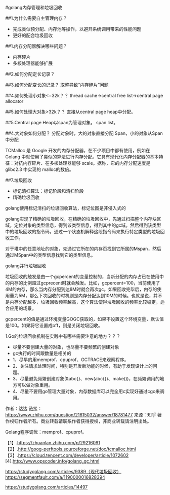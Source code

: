 #golang内存管理和垃圾回收

##1.为什么需要自主管理内存？
- 完成类似预分配、内存池等操作，以避开系统调用带来的性能问题
- 更好的配合垃圾回收

##1.内存分配器解决哪些问题？
- 内存碎片  
- 多核处理器能够扩展  

##2.如何分配定长记录？

##3.如何分配变长的记录？
取整导致“内存碎片”问题



##4.如何处理小对象<=32k？？
thread cache->central free list->central page allocator

##5.如何处理大对象>32k？？
直接从central page heap中分配。

##5.Central page Heap以span为管理对象。
span list。



##4.大对象如何分配？
分配对象时，大的对象直接分配 Span，小的对象从Span中分配


TCMalloc 是 Google 开发的内存分配器，在不少项目中都有使用，例如在 Golang 中就使用了类似的算法进行内存分配。它具有现代化内存分配器的基本特征：对抗内存碎片、在多核处理器能够 scale。据称，它的内存分配速度是 glibc2.3 中实现的 malloc的数倍。




##7.垃圾回收
- 标记清扫算法：标记阶段和清扫阶段  
- 精确垃圾回收  

golang使用标记清扫的垃圾回收算法，标记位图是非侵入式的

golang实现了精确的垃圾回收，在精确的垃圾回收中，先通过扫描整个内存块区域，定位对象的类型信息，得到该类型信息，得到其中的gc域。然后得到该类型中的垃圾回收的指令码，通过一个状态机解释这段指令码来执行特定类型的垃圾回收工作。

对于堆中的任意地址的对象，先通过它所在的内存页找到它所属的Mspan，然后通过MSpan中的类型信息找到它的类型信息。

golang并行垃圾回收

垃圾回收的触发是由一个gcpercent的变量控制的，当新分配的内存占已在使用中的内存的比例超过gcprecent时就会触发。比如，gcpercent=100，当前使用了4M的内存，那么当内存分配到达8M时就会再次gc。如果回收完毕后，内存的使用量为5M，那么下次回收的时机则是内存分配达到10M的时候。也就是说，并不是内存分配越多，垃圾回收频率越高，这个算法使得垃圾回收的频率比较稳定，适合应用的场景。



gcpercent的值是通过环境变量GOGC获取的，如果不设置这个环境变量，默认值是100。如果将它设置成off，则是关闭垃圾回收。



1.Go的垃圾回收机制在实践中有哪些需要注意的地方？？？
- 尽量不要创建大量的对象，也尽量不要频繁的创建对象  
- gc执行的时间跟数量是相关的
- 1、尽早的用memprof、cpuprof、GCTRACE来观察程序。 
- 2、关注请求处理时间，特别是开发新功能的时候，有助于发现设计上的问题。  
- 3、尽量避免频繁创建对象(&abc{}、new(abc{})、make())，在频繁调用的地方可以做对象重用。    
- 4、尽量不要用go管理大量对象，内存数据库可以完全用c实现好通过cgo来调用。

作者：达达
链接：https://www.zhihu.com/question/21615032/answer/18781477
来源：知乎
著作权归作者所有。商业转载请联系作者获得授权，非商业转载请注明出处。



Golang程序调优：memprof、cpuprof。



【1】.https://zhuanlan.zhihu.com/p/29216091  
【2】.http://goog-perftools.sourceforge.net/doc/tcmalloc.html  
【3】.https://cloud.tencent.com/developer/article/1072602
[4].http://www.opscoder.info/golang_gc.html

https://studygolang.com/articles/9389（现代垃圾回收）
https://segmentfault.com/a/1190000016828394

https://studygolang.com/articles/14497



